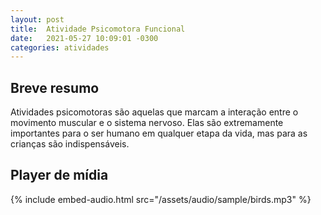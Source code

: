 ```yaml
---
layout: post
title:  Atividade Psicomotora Funcional
date:   2021-05-27 10:09:01 -0300
categories: atividades
---
```


## Breve resumo
Atividades psicomotoras são aquelas que marcam a interação entre o movimento muscular e o sistema nervoso. Elas são extremamente importantes para o ser humano em qualquer etapa da vida, mas para as crianças são indispensáveis.

## Player de mídia
{% include embed-audio.html src="/assets/audio/sample/birds.mp3" %}
